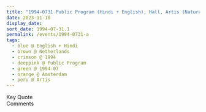```yaml
---
title: "1994-0731 Public Program (Hindi + English), Hall, Artis (Natura Artis Magistra), Plantage Middenlaan 41 A, Amsterdam, Netherlands"
date: 2023-11-18
display_date: 
sort_date: 1994-07-31.1
permalink: /events/1994-0731-a
tags:
  - blue @ English + Hindi
  - brown @ Netherlands
  - crimson @ 1994
  - deeppink @ Public Program
  - green @ 1994-07
  - orange @ Amsterdam
  - peru @ Artis
---
```


<wave-list>
  <list-title color="green" width="75">Key Quote</list-title>
  <list-item color="BlanchedAlmond"  width="200"></list-item>
  <list-item color="Lavender"></list-item>
  <list-item color="BlanchedAlmond"></list-item>
</wave-list>

<br>

<wave-list>
  <list-title color="green" width="75">Comments</list-title>
  <list-item color="BlanchedAlmond"  width="200"></list-item>
  <list-item color="Lavender"></list-item>
  <list-item color="BlanchedAlmond"></list-item>
</wave-list>
